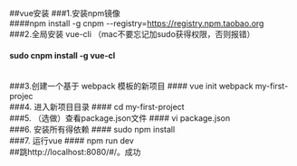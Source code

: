 
##vue安装
###1.安装npm镜像  
####npm install -g cnpm --registry=https://registry.npm.taobao.org 
<br>
###2.全局安装 vue-cli  （mac不要忘记加sudo获得权限，否则报错）
#### sudo cnpm install -g vue-cl
<br>
###3.创建一个基于 webpack 模板的新项目 
####  vue init webpack my-first-projec
<br>
###4. 进入新项目目录 
####  cd my-first-project
<br>
###5. （选做）查看package.json文件 
####  vi package.json
<br>
###6.  安装所有得依赖 
####  sudo npm install
<br>
###7.  运行vue 
####  npm run dev
<br>
##跳http://localhost:8080/#/。成功
